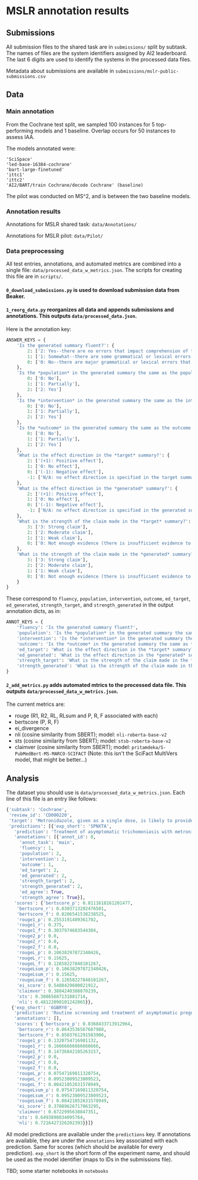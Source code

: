 # MSLR annotation results

## Submissions

All submission files to the shared task are in `submissions/` split by subtask. The names of files are the system identifiers assigned by AI2 leaderboard. The last 6 digits are used to identify the systems in the processed data files. 

Metadata about submissions are available in `submissions/mslr-public-submissions.csv`

## Data

### Main annotation

From the Cochrane test split, we sampled 100 instances for 5 top-performing models and 1 baseline. Overlap occurs for 50 instances to assess IAA.

The models annotated were:

```
'SciSpace'
'led-base-16384-cochrane'
'bart-large-finetuned'
'ittc1'
'ittc2'
'AI2/BART/train Cochrane/decode Cochrane' (baseline)
```

The pilot was conducted on MS^2, and is between the two baseline models.

### Annotation results

Annotations for MSLR shared task: `data/Annotations/`

Annotations for MSLR pilot: `data/Pilot/`

### Data preprocessing

All test entries, annotations, and automated metrics are combined into a single file: `data/processed_data_w_metrics.json`. The scripts for creating this file are in `scripts/`.

#### `0_download_submissions.py` is used to download submission data from Beaker.

#### `1_reorg_data.py` reorganizes all data and appends submissions and annotations. This outputs `data/processed_data.json`.

Here is the annotation key:

```python
ANSWER_KEYS = {
    'Is the generated summary fluent?': {
        2: ['2: Yes--there are no errors that impact comprehension of the summary'],
        1: ['1: Somewhat--there are some grammatical or lexical errors but I can understand the meaning'],
        0: ['0: No--there are major grammatical or lexical errors that impact comprehension']
    },
    'Is the *population* in the generated summary the same as the population in the target summary?': {
        0: ['0: No'],
        1: ['1: Partially'],
        2: ['2: Yes']
    },
    'Is the *intervention* in the generated summary the same as the intervention in the target summary?': {
        0: ['0: No'],
        1: ['1: Partially'],
        2: ['2: Yes']
    },
    'Is the *outcome* in the generated summary the same as the outcome in the target summary?': {
        0: ['0: No'],
        1: ['1: Partially'],
        2: ['2: Yes']
    },
    'What is the effect direction in the *target* summary?': {
        2: ['(+1): Positive effect'],
        1: ['0: No effect'],
        0: ['(-1): Negative effect'],
        -1: ['N/A: no effect direction is specified in the target summary']
    },
    'What is the effect direction in the *generated* summary?': {
        2: ['(+1): Positive effect'],
        1: ['0: No effect'],
        0: ['(-1): Negative effect'],
        -1: ['N/A: no effect direction is specified in the generated summary']
    },
    'What is the strength of the claim made in the *target* summary?': {
        3: ['3: Strong claim'],
        2: ['2: Moderate claim'],
        1: ['1: Weak claim'],
        0: ['0: Not enough evidence (there is insufficient evidence to draw a conclusion)']
    },
    'What is the strength of the claim made in the *generated* summary?': {
        3: ['3: Strong claim'],
        2: ['2: Moderate claim'],
        1: ['1: Weak claim'],
        0: ['0: Not enough evidence (there is insufficient evidence to draw a conclusion)']
    }
}
```

These correspond to `fluency`, `population`, `intervention`, `outcome`, `ed_target`, `ed_generated`, `strength_target`, and `strength_generated` in the output annotation dicts, as in:

```python
ANNOT_KEYS = {
    'fluency': 'Is the generated summary fluent?',
    'population': 'Is the *population* in the generated summary the same as the population in the target summary?',
    'intervention': 'Is the *intervention* in the generated summary the same as the intervention in the target summary?',
    'outcome': 'Is the *outcome* in the generated summary the same as the outcome in the target summary?',
    'ed_target': 'What is the effect direction in the *target* summary?',
    'ed_generated': 'What is the effect direction in the *generated* summary?',
    'strength_target': 'What is the strength of the claim made in the *target* summary?',
    'strength_generated': 'What is the strength of the claim made in the *generated* summary?',
}
```


#### `2_add_metrics.py` adds automated mtrics to the processed data file. This outputs `data/processed_data_w_metrics.json`.

The current metrics are:

- rouge (R1, R2, RL, RLsum and P, R, F associated with each)
- bertscore (P, R, F)
- ei_divergence
- nli (cosine similarity from SBERT); model: `nli-roberta-base-v2`
- sts (cosine similarity from SBERT); model: `stsb-roberta-base-v2`
- claimver (cosine similarity from SBERT); model: `pritamdeka/S-PubMedBert-MS-MARCO-SCIFACT` (Note: this isn't the SciFact MultiVers model, that might be better...)

## Analysis

The dataset you should use is `data/processed_data_w_metrics.json`. Each line of this file is an entry like follows:

```python
{'subtask': 'Cochrane',
 'review_id': 'CD000220',
 'target': 'Metronidazole, given as a single dose, is likely to provide parasitological cure for trichomoniasis, but it is not known whether this treatment will have any effect on pregnancy outcomes. The cure rate could probably be higher if more partners used the treatment.',
 'predictions': [{'exp_short': 'SPNXTA',
   'prediction': 'Treatment of asymptomatic trichomoniasis with metronidazole 48 hours or 48 hours apart does not prevent preterm birth in women with trichomiasis. However, it does reduce the risk of caesarean section and the time of birth. [Note: The four citations in the awaiting classification section may alter the conclusions of the review once assessed.]',
   'annotations': [{'annot_id': 0,
     'annot_task': 'main',
     'fluency': 1,
     'population': 2,
     'intervention': 2,
     'outcome': 1,
     'ed_target': 2,
     'ed_generated': 2,
     'strength_target': 2,
     'strength_generated': 2,
     'ed_agree': True,
     'strength_agree': True}],
   'scores': {'bertscore_p': 0.8111618161201477,
    'bertscore_r': 0.8303713202476501,
    'bertscore_f': 0.8206541538238525,
    'rouge1_p': 0.2553191489361702,
    'rouge1_r': 0.375,
    'rouge1_f': 0.3037974683544304,
    'rouge2_p': 0.0,
    'rouge2_r': 0.0,
    'rouge2_f': 0.0,
    'rougeL_p': 0.10638297872340426,
    'rougeL_r': 0.15625,
    'rougeL_f': 0.12658227848101267,
    'rougeLsum_p': 0.10638297872340426,
    'rougeLsum_r': 0.15625,
    'rougeLsum_f': 0.12658227848101267,
    'ei_score': 0.5488429600021912,
    'claimver': 0.3884240388870239,
    'sts': 0.30865687131881714,
    'nli': 0.48122090101242065}},
  {'exp_short': '6GBRY0',
   'prediction': 'Routine screening and treatment of asymptomatic pregnant women for this condition cannot be recommended. The birth weights and gestational age at delivery were similar in all three groups.',
   'annotations': [],
   'scores': {'bertscore_p': 0.8368433713912964,
    'bertscore_r': 0.8643536567687988,
    'bertscore_f': 0.8503761291503906,
    'rouge1_p': 0.1320754716981132,
    'rouge1_r': 0.16666666666666666,
    'rouge1_f': 0.14736842105263157,
    'rouge2_p': 0.0,
    'rouge2_r': 0.0,
    'rouge2_f': 0.0,
    'rougeL_p': 0.07547169811320754,
    'rougeL_r': 0.09523809523809523,
    'rougeL_f': 0.08421052631578949,
    'rougeLsum_p': 0.07547169811320754,
    'rougeLsum_r': 0.09523809523809523,
    'rougeLsum_f': 0.08421052631578949,
    'ei_score': 0.37089626717063295,
    'claimver': 0.6722995638847351,
    'sts': 0.6493898034095764,
    'nli': 0.7216427326202393}}]}
```

All model predictions are available under the `predictions` key. If annotations are available, they are under the `annotations` key associated with each prediction. Same for scores (which should be available for every prediction). `exp_short` is the short form of the experiment name, and should be used as the model identifier (maps to IDs in the submissions file).

TBD; some starter notebooks in `notebooks`
